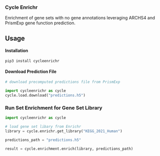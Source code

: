 ### Cycle Enrichr

Enrichment of gene sets with no gene annotations leveraging ARCHS4 and PrismExp gene function prediction.


## Usage

#### Installation
```
pip3 install cycleenrichr
```
#### Download Prediction File
```python
# download precomputed predictions file from PrismExp

import cycleenrichr as cycle
cycle.load.download("predictions.h5")
```

### Run Set Enrichment for Gene Set Library

```python
import cycleenrichr as cycle

# load gene set libary from Enrichr
library = cycle.enrichr.get_library("KEGG_2021_Human")

predictions_path = "predictions.h5"

result = cycle.enrichment.enrich(library, predictions_path)
```
